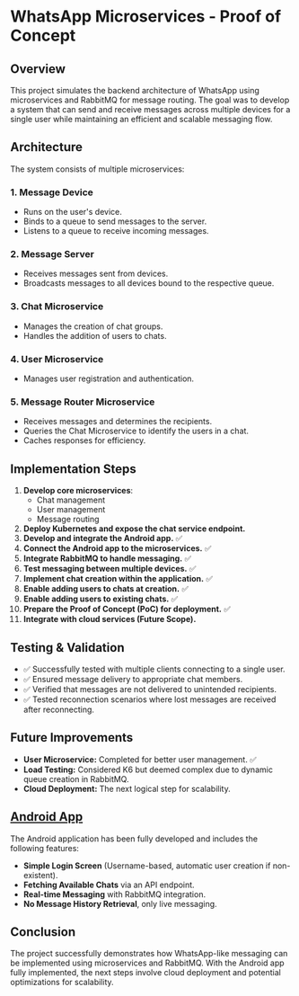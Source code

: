 # WhatsApp Microservices - Proof of Concept

## Overview
This project simulates the backend architecture of WhatsApp using microservices and RabbitMQ for message routing. The goal was to develop a system that can send and receive messages across multiple devices for a single user while maintaining an efficient and scalable messaging flow.

## Architecture
The system consists of multiple microservices:

### 1. **Message Device**
- Runs on the user's device.
- Binds to a queue to send messages to the server.
- Listens to a queue to receive incoming messages.

### 2. **Message Server**
- Receives messages sent from devices.
- Broadcasts messages to all devices bound to the respective queue.

### 3. **Chat Microservice**
- Manages the creation of chat groups.
- Handles the addition of users to chats.

### 4. **User Microservice**
- Manages user registration and authentication.

### 5. **Message Router Microservice**
- Receives messages and determines the recipients.
- Queries the Chat Microservice to identify the users in a chat.
- Caches responses for efficiency.

## Implementation Steps
1. **Develop core microservices**: 
   - Chat management
   - User management
   - Message routing
2. **Deploy Kubernetes and expose the chat service endpoint.**
3. **Develop and integrate the Android app.** ✅
4. **Connect the Android app to the microservices.** ✅
5. **Integrate RabbitMQ to handle messaging.** ✅
6. **Test messaging between multiple devices.** ✅
7. **Implement chat creation within the application.** ✅
8. **Enable adding users to chats at creation.** ✅
9. **Enable adding users to existing chats.** ✅
10. **Prepare the Proof of Concept (PoC) for deployment.** ✅
11. **Integrate with cloud services (Future Scope).**

## Testing & Validation
- ✅ Successfully tested with multiple clients connecting to a single user.
- ✅ Ensured message delivery to appropriate chat members.
- ✅ Verified that messages are not delivered to unintended recipients.
- ✅ Tested reconnection scenarios where lost messages are received after reconnecting.

## Future Improvements
- **User Microservice:** Completed for better user management. ✅
- **Load Testing:** Considered K6 but deemed complex due to dynamic queue creation in RabbitMQ.
- **Cloud Deployment:** The next logical step for scalability.

## [Android App](https://github.com/Tyrael122/whatsapp-microservices-app)
The Android application has been fully developed and includes the following features:
- **Simple Login Screen** (Username-based, automatic user creation if non-existent).
- **Fetching Available Chats** via an API endpoint.
- **Real-time Messaging** with RabbitMQ integration.
- **No Message History Retrieval**, only live messaging.

## Conclusion
The project successfully demonstrates how WhatsApp-like messaging can be implemented using microservices and RabbitMQ. With the Android app fully implemented, the next steps involve cloud deployment and potential optimizations for scalability.
